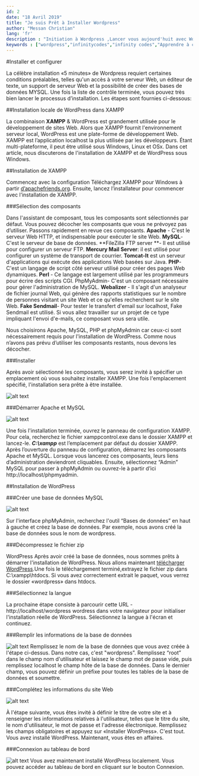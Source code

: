 ```yaml
---
id: 2
date: "18 Avril 2019"
title: "Je suis Prêt à Installer Wordpress"
author: "Messan Christian"
lang: 'fr'
description : "Initiation à Wordpress ,Lancer vous aujourd'huit avec Wordpress"
keywords : ["wordpress","infinitycodes","infinity codes","Apprendre à coder","Aprendre l'informatique gratuitement","lancer son site internet","installer wordpress","Xampp server"]
---
```



#Installer et configurer

La célèbre installation «5 minutes» de Wordpress requiert certaines conditions préalables, telles qu'un accès à votre serveur Web, un éditeur de texte, un support de serveur Web et la possibilité de créer des bases de données MYSQL. Une fois la liste de contrôle terminée, vous pouvez très bien lancer le processus d’installation. Les étapes sont fournies ci-dessous:


##Installation locale de WordPress dans XAMPP

La combinaison **XAMPP** & WordPress est grandement utilisée pour le développement de sites Web. Alors que XAMPP fournit l'environnement serveur local, WordPress est une plate-forme de développement Web. XAMPP est l’application localhost la plus utilisée par les développeurs. Étant multi-plateforme, il peut être utilisé sous Windows, Linux et OSx. Dans cet article, nous discuterons de l'installation de XAMPP et de WordPress sous Windows.

##Installation de XAMPP

Commencez avec la configuration
Téléchargez XAMPP pour Windows à partir [d’apachefriends.org](http://apachefriends.org). Ensuite, lancez l’installateur pour commencer avec l’installation de XAMPP.



###Sélection des composants

Dans l'assistant de composant, tous les composants sont sélectionnés par défaut. Vous pouvez décocher les composants que vous ne prévoyez pas d’utiliser. Passons rapidement en revue ces composants.
**Apache** - C'est le serveur Web HTTP, et indispensable pour exécuter le site Web.
**MySQL**- C'est le serveur de base de données.
**FileZilla FTP server **- Il est utilisé pour configurer un serveur FTP.
**Mercury Mail Server**: il est utilisé pour configurer un système de transport de courrier.
**Tomcat-It** est un serveur d'applications qui exécute des applications Web basées sur Java.
**PHP**- C'est un langage de script côté serveur utilisé pour créer des pages Web dynamiques.
**Perl** - Ce langage est largement utilisé par les programmeurs pour écrire des scripts CGI. PhpMyAdmin- C'est un composant nécessaire pour gérer l'administration de MySQL. **Webalizer** - Il s'agit d'un analyseur de fichier journal Web, qui génère des rapports statistiques sur le nombre de personnes visitant un site Web et ce qu'elles recherchent sur le site Web.
**Fake Sendmail**- Pour tester le transfert d'email sur localhost, Fake Sendmail est utilisé. Si vous allez travailler sur un projet de ce type impliquant l'envoi d'e-mails, ce 
composant vous sera utile.

Nous choisirons Apache, MySQL, PHP et phpMyAdmin car ceux-ci sont nécessairement requis pour l'installation de WordPress. Comme nous n’avons pas prévu d’utiliser les composants restants, nous devons les décocher.

###Installer

Après avoir sélectionné les composants, vous serez invité à spécifier un emplacement où vous souhaitez installer XAMPP. Une fois l'emplacement spécifié, l'installation sera prête à être installée.

![alt text](./img/xampp-install-path.jpg "Installation de xampp")

###Démarrer Apache et MySQL

![alt text](./img/showActivation.png "Installation de xampp")

Une fois l'installation terminée, ouvrez le panneau de configuration XAMPP. Pour cela, recherchez le fichier xamppcontrol.exe dans le dossier XAMPP et lancez-le. ***C:\xampp*** est l’emplacement par défaut du dossier XAMPP. Après l’ouverture du panneau de configuration, démarrez les composants Apache et MySQL. Lorsque vous lancerez ces composants, leurs liens d’administration deviendront cliquables. Ensuite, sélectionnez “Admin” MySQL pour passer à phpMyAdmin ou ouvrez-le à partir d’ici http://localhost/phpmyadmin.

##Installation de WordPress

###Créer une base de données MySQL 

![alt text](./img/CreateDB.png "Installation de xampp")

Sur l'interface phpMyAdmin, recherchez l'outil “Bases de données” en haut à gauche et créez la base de données. Par exemple, nous avons créé la base de données sous le nom de wordpress. 

###Décompressez le fichier zip

WordPress Après avoir créé la base de données, nous sommes prêts à démarrer l'installation de WordPress. Nous allons maintenant [télécharger WordPress](https://fr.wordpress.org/).Une fois le téléchargement terminé,extrayez le fichier zip dans C:\xampp\htdocs\. Si vous avez correctement extrait le paquet, vous verrez le dossier «wordpress» dans htdocs. 

###Sélectionnez la langue 

La prochaine étape consiste à parcourir cette URL - http://localhost/wordpress wordress dans votre navigateur pour initialiser l'installation réelle de WordPress. Sélectionnez la langue à l'écran et continuez. 

###Remplir les informations de la base de données

![alt text](./img/ConnectDB.png "Installation de xampp")
 Remplissez le nom de la base de données que vous avez créée à l'étape ci-dessus. Dans notre cas, c'est "wordpress". Remplissez “root” dans le champ nom d'utilisateur et laissez le champ mot de passe vide, puis remplissez localhost le champ hôte de la base de données. Dans le dernier champ, vous pouvez définir un préfixe pour toutes les tables de la base de données et soumettre. 
 
 ###Complétez les informations du site Web 
 
 ![alt text](./img/SiteInfo.png "Installation de xampp")

 À l'étape suivante, vous êtes invité à définir le titre de votre site et à renseigner les informations relatives à l'utilisateur, telles que le titre du site, le nom d'utilisateur, le mot de passe et l'adresse électronique. Remplissez les champs obligatoires et appuyez sur «Installer WordPress». C'est tout. Vous avez installé WordPress. Maintenant, vous êtes en affaires. 
 
 ###Connexion au tableau de bord

 ![alt text](./img/FinishAdmin.png "Installation de xampp")
  Vous avez maintenant installé WordPress localement. Vous pouvez accéder au tableau de bord en cliquant sur le bouton Connexion.